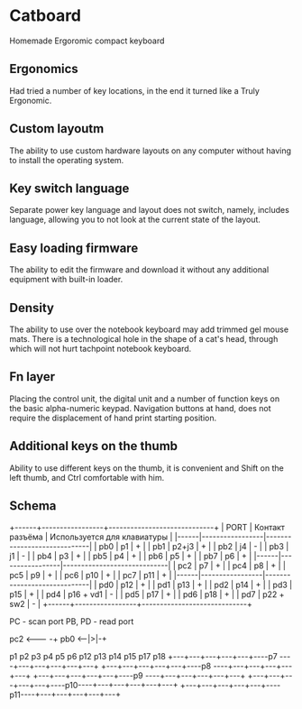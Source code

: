 # Catboard

Homemade Ergoromic compact keyboard

## Ergonomics

Had tried a number of key locations, in the end it turned like a Truly Ergonomic.

## Custom layoutm

The ability to use custom hardware layouts on any computer without having to install the operating system.

## Key switch language

Separate power key language and layout does not switch, namely, includes language, allowing you to not look at the current state of the layout.

## Easy loading firmware

The ability to edit the firmware and download it without any additional equipment with built-in loader.

## Density

The ability to use over the notebook keyboard may add trimmed gel mouse mats. There is a technological hole in the shape of a cat's head, through which will not hurt tachpoint notebook keyboard.

## Fn layer

Placing the control unit, the digital unit and a number of function keys on the basic alpha-numeric keypad. Navigation buttons at hand, does not require the displacement of hand print starting position.

## Additional keys on the thumb

Ability to use different keys on the thumb, it is convenient and Shift on the left thumb, and Ctrl comfortable with him.

## Schema

+------+-----------------+-----------------------------+
| PORT | Контакт разъёма | Используется для клавиатуры |
|------|-----------------|-----------------------------|
| pb0  | p1              | +                           |
| pb1  | p2+j3           | +                           |
| pb2  |  j4             | -                           |
| pb3  |  j1             | -                           |
| pb4  | p3              | +                           |
| pb5  | p4              | +                           |
| pb6  | p5              | +                           |
| pb7  | p6              | +                           |
|------|-----------------|-----------------------------|
| pc2  | p7              | +                           |
| pc4  | p8              | +                           |
| pc5  | p9              | +                           |
| pc6  | p10             | +                           |
| pc7  | p11             | +                           |
|------|-----------------|-----------------------------|
| pd0  | p12             | +                           |
| pd1  | p13             | +                           |
| pd2  | p14             | +                           |
| pd3  | p15             | +                           |
| pd4  | p16 + vd1       | -                           |
| pd5  | p17             | +                           |
| pd6  | p18             | +                           |
| pd7  | p22 + sw2       | -                           |
+------+-----------------+-----------------------------+

PC - scan port
PB, PD - read port

pc2 <--- \-+
pb0 <--|>|-+

p1  p2  p3  p4  p5  p6          p12 p13 p14 p15 p17 p18
 +---+---+---+---+---+----p7 ----+---+---+---+---+---+
 +---+---+---+---+---+----p8 ----+---+---+---+---+---+
 +---+---+---+---+---+----p9 ----+---+---+---+---+---+
 +---+---+---+---+---+----p10----+---+---+---+---+---+
 +---+---+---+---+---+----p11----+---+---+---+---+---+

